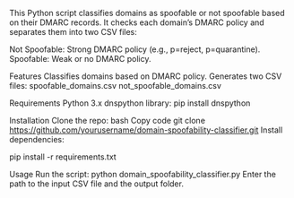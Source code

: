This Python script classifies domains as spoofable or not spoofable based on their DMARC records. It checks each domain’s DMARC policy and separates them into two CSV files:

Not Spoofable: Strong DMARC policy (e.g., p=reject, p=quarantine).
Spoofable: Weak or no DMARC policy.


Features
Classifies domains based on DMARC policy.
Generates two CSV files:
spoofable_domains.csv
not_spoofable_domains.csv


Requirements
Python 3.x
dnspython library: pip install dnspython


Installation
Clone the repo:
bash
Copy code
git clone https://github.com/yourusername/domain-spoofability-classifier.git
Install dependencies:

pip install -r requirements.txt


Usage
Run the script:
python domain_spoofability_classifier.py
Enter the path to the input CSV file and the output folder.